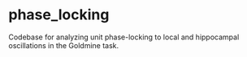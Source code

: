 # phase_locking
Codebase for analyzing unit phase-locking to local and hippocampal
oscillations in the Goldmine task.
